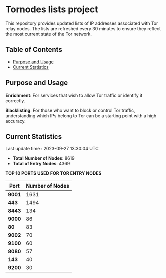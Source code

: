 # Tornodes lists project

This repository provides updated lists of IP addresses associated with Tor relay nodes. The lists are refreshed every 30 minutes to ensure they reflect the most current state of the Tor network.

## Table of Contents

- [Purpose and Usage](#purpose-and-usage)
- [Current Statistics](#current-statistics)


## Purpose and Usage

**Enrichment**: For services that wish to allow Tor traffic or identify it correctly.

**Blacklisting**: For those who want to block or control Tor traffic, understanding which IPs belong to Tor can be a starting point with a high accuracy.

## Current Statistics

Last update time : 2023-09-27 13:30:04 UTC

- **Total Number of Nodes**: 8619
- **Total of Entry Nodes**: 4369

**TOP 10 PORTS USED FOR TOR ENTRY NODES**

| **Port** | **Number of Nodes** |
|------|-----------------|
| **9001**   | 1631  |
| **443**   | 1494  |
| **8443**   | 134  |
| **9000**   | 86  |
| **80**   | 83  |
| **9002**   | 70  |
| **9100**   | 60  |
| **8080**   | 57  |
| **143**   | 40  |
| **9200**   | 30  |

